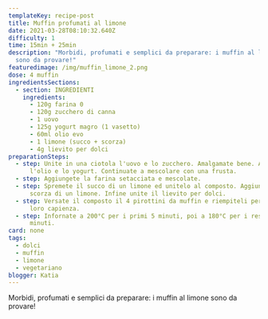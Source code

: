 ```yaml
---
templateKey: recipe-post
title: Muffin profumati al limone
date: 2021-03-28T08:10:32.640Z
difficulty: 1
time: 15min + 25min
description: "Morbidi, profumati e semplici da preparare: i muffin al limone
  sono da provare!"
featuredimage: /img/muffin_limone_2.png
dose: 4 muffin
ingredientsSections:
  - section: INGREDIENTI
    ingredients:
      - 120g farina 0
      - 120g zucchero di canna
      - 1 uovo
      - 125g yogurt magro (1 vasetto)
      - 60ml olio evo
      - 1 limone (succo + scorza)
      - 4g lievito per dolci
preparationSteps:
  - step: Unite in una ciotola l'uovo e lo zucchero. Amalgamate bene. Aggiungete
      l'olio e lo yogurt. Continuate a mescolare con una frusta.
  - step: Aggiungete la farina setacciata e mescolate.
  - step: Spremete il succo di un limone ed unitelo al composto. Aggiungete anche la
      scorza di un limone. Infine unite il lievito per dolci.
  - step: Versate il composto il 4 pirottini da muffin e riempiteli per 3/4 della
      loro capienza.
  - step: Infornate a 200°C per i primi 5 minuti, poi a 180°C per i restanti 20
      minuti.
card: none
tags:
  - dolci
  - muffin
  - limone
  - vegetariano
blogger: Katia
---
```

Morbidi, profumati e semplici da preparare: i muffin al limone sono da provare!